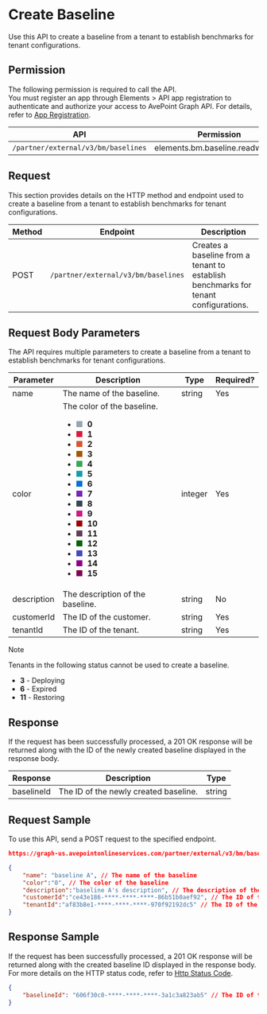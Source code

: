 # Create Baseline

Use this API to create a baseline from a tenant to establish benchmarks for tenant configurations.

## Permission  

The following permission is required to call the API.  
You must register an app through Elements > API app registration to authenticate and authorize your access to AvePoint Graph API. For details, refer to [App Registration](../register-app.md).  

| API  | Permission  |
|-----------|--------|
| `/partner/external/v3/bm/baselines` | elements.bm.baseline.readwrite.all|  

## Request

This section provides details on the HTTP method and endpoint used to create a baseline from a tenant to establish benchmarks for tenant configurations.

| Method | Endpoint | Description |
| --- | --- | --- |
| POST | `/partner/external/v3/bm/baselines` | Creates a baseline from a tenant to establish benchmarks for tenant configurations. |

## Request Body Parameters

The API requires multiple parameters to create a baseline from a tenant to establish benchmarks for tenant configurations.  

|Parameter|Description | Type|Required?|
|---|---|---|---|
|name|The name of the baseline. |string|Yes|
|color|The color of the baseline.<ul><li><span style="display:inline-block; width:12px; height:12px; background:#94A6AF; margin-right:6px;" ></span> **0** </li><li><span style="display:inline-block; width:12px; height:12px; background:#DA1B3E; margin-right:6px;" ></span> **1** </li><li><span style="display:inline-block; width:12px; height:12px; background:#D95630; margin-right:6px;" ></span> **2** </li><li><span style="display:inline-block; width:12px; height:12px; background:#A45800; margin-right:6px;" ></span> **3** </li><li><span style="display:inline-block; width:12px; height:12px; background:#34A853; margin-right:6px;" ></span> **4** </li><li><span style="display:inline-block; width:12px; height:12px; background:#149EB0; margin-right:6px;" ></span> **5** </li><li><span style="display:inline-block; width:12px; height:12px; background:#0072D0; margin-right:6px;" ></span> **6** </li><li><span style="display:inline-block; width:12px; height:12px; background:#7626BB; margin-right:6px;" ></span> **7** </li><li><span style="display:inline-block; width:12px; height:12px; background:#344650; margin-right:6px;" ></span> **8** </li><li><span style="display:inline-block; width:12px; height:12px; background:#D01A83; margin-right:6px;" ></span> **9** </li><li><span style="display:inline-block; width:12px; height:12px; background:#990000; margin-right:6px;" ></span> **10** </li><li><span style="display:inline-block; width:12px; height:12px; background:#614051; margin-right:6px;" ></span> **11** </li><li><span style="display:inline-block; width:12px; height:12px; background:#046307; margin-right:6px;" ></span> **12** </li><li><span style="display:inline-block; width:12px; height:12px; background:#4747BA; margin-right:6px;" ></span> **13** </li><li><span style="display:inline-block; width:12px; height:12px; background:#8B008B; margin-right:6px;" ></span> **14** </li><li><span style="display:inline-block; width:12px; height:12px; background:#7D0552; margin-right:6px;" ></span> **15** </li></ul>|integer|Yes|
|description|The description of the baseline.|string|No|
|customerId|The ID of the customer.|string|Yes|
|tenantId|The ID of the tenant.|string|Yes|

> [!NOTE]  
> Tenants in the following status cannot be used to create a baseline.<ul><li>**3** - Deploying</li><li>**6** - Expired</li><li>**11** - Restoring</li></ul>

## Response

If the request has been successfully processed, a 201 OK response will be returned along with the ID of the newly created baseline displayed in the response body.

| Response | Description | Type |
| --- | --- | --- |
| baselineId | The ID of the newly created baseline. | string |

## Request Sample

To use this API, send a POST request to the specified endpoint.

```json
https://graph-us.avepointonlineservices.com/partner/external/v3/bm/baselines

{
    "name": "baseline A", // The name of the baseline
    "color":"0", // The color of the baseline
    "description":"baseline A's description", // The description of the baseline
    "customerId":"ce43e186-****-****-****-86b51b0aef92", // The ID of the customer
    "tenantId":"af83b8e1-****-****-****-970f92192dc5" // The ID of the tenant
}
```

## Response Sample  

If the request has been successfully processed, a 201 OK response will be returned along with the created baseline ID displayed in the response body. For more details on the HTTP status code, refer to [Http Status Code](../Use-AvePoint-Graph-API.md#http-status-code).

```json
{
    "baselineId": "606f30c0-****-****-****-3a1c3a823ab5" // The ID of the newly created baseline
}